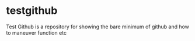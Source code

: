 # testgithub
Test Github is a repository for showing the bare minimum of github and how to maneuver function etc
